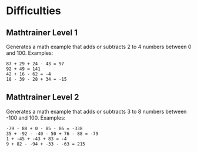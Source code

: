 
# Difficulties
## Mathtrainer Level 1
Generates a math example that adds or subtracts 2 to 4 numbers between 0 and 100.
Examples:
```
87 + 29 + 24 - 43 = 97
92 + 49 = 141
42 + 16 - 62 = -4
18 - 39 - 28 + 34 = -15
```

## Mathtrainer Level 2
Generates a math example that adds or subtracts 3 to 8 numbers between -100 and 100.
Examples:
```
-79 - 88 + 0 - 85 - 86 = -338
35 + -92 - -40 - 50 + 76 - 88 = -79
1 + -45 + -43 + 83 = -4
9 + 82 - -94 + -33 - -63 = 215
```